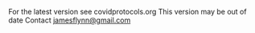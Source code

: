 For the latest version see covidprotocols.org
This version may be out of date
Contact jamesflynn@gmail.com
